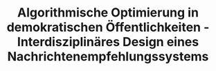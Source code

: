 ---
id: "interdisz-nes" # nochmal überlegen
method: "Seminar"
institution: "Fakultät für Wirtschafts- und Sozialwissenschaften"
title: "Algorithmische Optimierung in demokratischen Öffentlichkeiten - Interdisziplinäres Design eines Nachrichtenempfehlungssystems"
title_project: 
title_short: "Interdisziplinäres NES"
period: "Apr 22 ­­- Mar 23 (12 months)"
foerderlinie: "Fachspezifische Data Literacy"
round: "1"
lecture2go:
uhh_url: "https://www.hcl.uni-hamburg.de/ddlitlab/data-literacy-lehrlabor/erste-foerderrunde/08-interdisz-nes.html"
contributors: "Laura Laugwitz, Nadja Schaetz"
mentor: 
quote: "Politische Aushandlungsprozesse finden in demokratischen Öffentlichkeiten unter anderem über journalistische Strukturen statt. Redaktionelle Normen spielen für die Distribution von Nachrichten eine wichtige Rolle, wenngleich sie durch die Digitalisierungsprozesse vermehrt automatisiert stattfindet."
text: |
    ### Ausrichtung des Seminars

    Das Seminar richtete sich an Studierende der Kommunikationswissenschaft und der Informatik. Dabei ergänzten sich die kommunikationswissenschaftlichen und technischen Perspektiven der Studierenden. Neben den unterschiedlichen Perspektiven auf den Umgang mit Daten bringen die beiden Fachdisziplinen auch unterschiedliche Lernsozialisationen mit. Informatikstudierende lernen zumeist lösungs- und ergebnisorientiert, während Studierende der Sozialwissenschaften eher an komplexen Kontexten und Strukturen ansetzen und aus diesen Konsequenzen für Individuen und Gesellschaft herleiten. Diese unterschiedlichen Lernsozialisationen stellen eine Herausforderung für interdisziplinäres Lernen dar, zeigen aber auch die Notwendigkeit interdisziplinärer Projekte auf. Durch den Austausch konnten Datenpraktiken des eigenen Faches kritisch reflektiert werden. Inhaltlich wurden kommunikationswissenschaftliche Erklärungen für Mediennutzung und -wirkung behandelt, aber auch anwendungsspezifische, technische Herausforderungen betrachtet.

    Die Sitzungen des Seminars wurden in vier Themenblöcke unterteilt: Datenbasis Artikel, Datenbasis Userverhalten, Empfehlungslogiken sowie Distribution und Darstellung. Jeder dieser Themenblöcke bestand aus je einer Sitzung zu den spezifischen Perspektiven der Informatik und Kommunikationswissenschaft. In jeweils einer dritten Sitzung wurden diese Perspektiven zusammengeführt und auf die Praxis übertragen.

    ### Rückblick und Ergebnisse

    Studierende im Lehrprojekt verstehen nun die Funktionen eines Nachrichtenempfehlungssystems. Auch nicht‐technische Studierende konnten Kenntnisse im Umgang mit unstrukturierten Textdaten und Verhaltensdaten auf Nachrichtenwebseiten erlangen. Studierende verstehen ebenfalls die Rolle von Nachrichtenempfehlungssystemen in demokratischen Gesellschaften. Die Auseinandersetzung mit diesen Themen erfolgte größtenteils über theoretische und empirische Texte aus der Kommunikationswissenschaft, aber auch kritische Beiträge aus anderen sozialwissenschaftlichen Disziplinen trugen dazu bei. Durch kontinuierlichen Austausch untereinander und mit den Lehrenden sind die Studierenden nun in der Lage, unterschiedliche Forschungsperspektiven auf das Thema zu vereinen. Darüber hinaus entwickelten die Studierenden mithilfe von Wireframes in Kleingruppen Prototypen für ein Nachrichtenempfehlungssystem. Hier konnten sie ihr Wissen in Praxis umsetzen, und dabei auch eine Form von Konzeptionierung kennenlernen, die vor allem in der Kommunikationswissenschaft selten vermittelt wird. Gerade im Kontext der wachsenden technischen Anforderungen an Berufe im Journalismus sind dies Fähigkeiten, mit denen sich die Studierenden während und nach dem Studienabschluss hervorheben können. Durch den interdisziplinären Austausch über das Semester hinweg, haben die Studierenden auch ein besseres Verständnis für Epistemologien und Vokabular ihrer eigenen und anderer Fächer erlangt.

    Projektbasiertes Lernen, in dem Studierende ein Problem aus der realen Welt lösen sollen, zum Beispiel die Entwicklung eines Nachrichtenempfehlungssystems, konnte den Studierenden helfen, kritisches Denken und Fähigkeiten zur Problemlösung zu entwickeln und praktische Erfahrungen in diesen Bereich zu sammeln. Dieses Format soll für zukünftige Kurse verwendet werden, um Studierenden die Breite von Problemlösungen zu diesen Projekten aufzuzeigen.

    ### Tipps von Lehrenden für Lehrende

    Aktivitäten wie Diskussionen, Gruppenarbeit, Expert*innen‐Interviews und Warm‐Ups haben sich bewährt. Hybrider Unterricht als Format ist hilfreich, um Studierenden das Lernen in unterschiedlichen Lebensrealitätten zu ermöglichen. Außerdem wird der Einsatz von Co‐Teaching empfohlen, damit Lehrkräfte selbst direkt von der Praxis anderer protieren können. Innerhalb der Lehrveranstaltungen bieten sich sowohl digitale als auch analoge Werkzeuge (Quizzes, Flipcharts, Tafelbilder, Diskussionsdokumente, ...) an, um Gruppenarbeiten und Dikussionen strukturiert zu begleiten.

image: "https://www.hcl.uni-hamburg.de/18800260/projektfoto-f909d2a4a17833c89da277bd27e648b327a6bedb.jpg"
image_credit: "Gül Isik / pexels"
link_external:
stine: "WiSe 2022/23:  Seminar https://www.stine.uni-hamburg.de/scripts/mgrqispi.dll?APPNAME=CampusNet&PRGNAME=COURSEDETAILS&ARGUMENTS=-N000000000000001,-N000605,-N0,-N383163373165921,-N383163373139922,-N0,-N0,-N3,-A3WPCHSKMRf5mRgRUYqoz7fwexqaZmSLExdZYWM5T3uHBHByAYSA8fj5gRdewmN6QvNPzcQp6RDFZPBooWQoKfNP7CuDNPqWLmzUzOImqPYwYfDZExqHaQuLMed9-vYG3ff5BeuaACfwlxqo3cdovmQ53efmZvuWsPBwzcqLNYWRXHu7ZvzHmeMRQcWKlOYHaHMPPHDm37ZPxWzGAYSaNCuPl7tZjHq5QmB7NRSR8xqAFxg55CfN-v-n6fjmeHzUIQj5EVooKHzPEeWp6OZHvcdmAWUPucU5eOSHvcgLlYfftWQHTQSeF7dGwvzWTcBLjOIWPcBNAWZLMcolZ4Mm0QDHafjKEx-5U7gHHWYndPSmTQQoavqa9PNWUPYZfWfANfDKjvZeZxqGvVNoAHWUL4MRmPdoYxdLgHqcj4YPkejmPfIpMxdAhvMPLQW5NOoHU3omWcfLjOfNNvMRYmuaFQzm7PgiwfZmzOSRNVUHefMoyrqw67QpExUWg7uLWmoHSOZVtRqHtvUeZcjLFPYP73SAUHjRUOYoXOYatxfwXQBwzR-DFWNVFcB6kQNNtHBLvVYAWvdGfR-mNxZpVRDPkRfD64foBrMmj3YKTRqZ8fqK-VMpDvU5keDwvxoUxmBH0xqWX4MDAVSpYmBofPjFAOqZxcWLzWYHePMHWPSAFxMlj4uPu7DWzRq6SWMmlfd6BxYU67WW3xfP9PdGNxfKB7NHD7qRxPzUERMBdvdf-VgLgONWVmNVF4YAL4QR3Pf66"
---